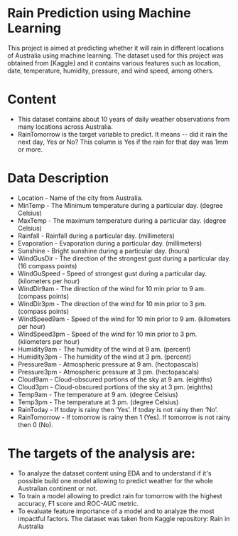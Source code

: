 # Rain Prediction using Machine Learning

This project is aimed at predicting whether it will rain in different locations of Australia using machine learning. The dataset used for this project was obtained from [Kaggle] and it contains various features such as location, date, temperature, humidity, pressure, and wind speed, among others.

# Content
* This dataset contains about 10 years of daily weather observations from many locations across Australia.
* RainTomorrow is the target variable to predict. It means -- did it rain the next day, Yes or No? This column is Yes if the rain for that day was 1mm or more.

# Data Description
* Location - Name of the city from Australia.
* MinTemp - The Minimum temperature during a particular day. (degree Celsius)
* MaxTemp - The maximum temperature during a particular day. (degree Celsius)
* Rainfall - Rainfall during a particular day. (millimeters)
* Evaporation - Evaporation during a particular day. (millimeters)
* Sunshine - Bright sunshine during a particular day. (hours)
* WindGusDir - The direction of the strongest gust during a particular day. (16 compass points)
* WindGuSpeed - Speed of strongest gust during a particular day. (kilometers per hour)
* WindDir9am - The direction of the wind for 10 min prior to 9 am. (compass points)
* WindDir3pm - The direction of the wind for 10 min prior to 3 pm. (compass points)
* WindSpeed9am - Speed of the wind for 10 min prior to 9 am. (kilometers per hour)
* WindSpeed3pm - Speed of the wind for 10 min prior to 3 pm. (kilometers per hour)
* Humidity9am - The humidity of the wind at 9 am. (percent)
* Humidity3pm - The humidity of the wind at 3 pm. (percent)
* Pressure9am - Atmospheric pressure at 9 am. (hectopascals)
* Pressure3pm - Atmospheric pressure at 3 pm. (hectopascals)
* Cloud9am - Cloud-obscured portions of the sky at 9 am. (eighths)
* Cloud3pm - Cloud-obscured portions of the sky at 3 pm. (eighths)
* Temp9am - The temperature at 9 am. (degree Celsius)
* Temp3pm - The temperature at 3 pm. (degree Celsius)
* RainToday - If today is rainy then ‘Yes’. If today is not rainy then ‘No’.
* RainTomorrow - If tomorrow is rainy then 1 (Yes). If tomorrow is not rainy then 0 (No). 

# The targets of the analysis are:
* To analyze the dataset content using EDA and to understand if it's possible build one model allowing to predict weather for the whole Australian continent or not.
* To train a model allowing to predict rain for tomorrow with the highest accuracy, F1 score and ROC-AUC metric.
* To evaluate feature importance of a model and to analyze the most impactful factors. The dataset was taken from Kaggle repository: Rain in Australia
